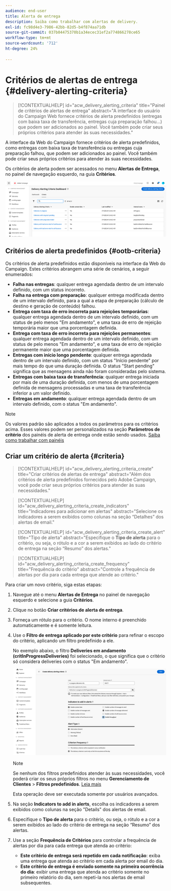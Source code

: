 ```yaml
---
audience: end-user
title: Alerta de entrega
description: Saiba como trabalhar com alertas de delivery.
exl-id: fc98d4e3-7986-42bb-82d5-b4f874aa71db
source-git-commit: 037b04475370b1a34ecec31ef2a774866278ce65
workflow-type: tm+mt
source-wordcount: '712'
ht-degree: 24%

---
```


# Critérios de alertas de entrega {#delivery-alerting-criteria}

>[!CONTEXTUALHELP]
>id="acw_delivery_alerting_criteria"
>title="Painel de critérios de alertas de entrega"
>abstract="A interface do usuário do Campaign Web fornece critérios de alerta predefinidos (entregas com baixa taxa de transferência, entregas cuja preparação falhou...) que podem ser adicionados ao painel. Você também pode criar seus próprios critérios para atender às suas necessidades."

A interface da Web do Campaign fornece critérios de alerta predefinidos, como entregas com baixa taxa de transferência ou entregas cuja preparação falhou, que podem ser adicionados ao painel. Você também pode criar seus próprios critérios para atender às suas necessidades.

Os critérios de alerta podem ser acessados no menu **Alertas de Entrega**, no painel de navegação esquerdo, na guia **Critérios**.

![Lista de critérios de alerta exibidos no menu Alerta de Entrega](assets/alerting-criteria-list.png)

## Critérios de alerta predefinidos {#ootb-criteria}

Os critérios de alerta predefinidos estão disponíveis na interface da Web do Campaign. Estes critérios abrangem uma série de cenários, a seguir enumerados:

* **Falha nas entregas**: qualquer entrega agendada dentro de um intervalo definido, com um status incorreto.
* **Falha na entrega com preparação**: qualquer entrega modificada dentro de um intervalo definido, para a qual a etapa de preparação (cálculo de destino e geração de conteúdo) falhou.
* **Entrega com taxa de erro incorreta para rejeições temporárias**: qualquer entrega agendada dentro de um intervalo definido, com um status de pelo menos &quot;Em andamento&quot;, e uma taxa de erro de rejeição temporária maior que uma porcentagem definida.
* **Entrega com taxa de erro incorreta para rejeições permanentes**: qualquer entrega agendada dentro de um intervalo definido, com um status de pelo menos &quot;Em andamento&quot;, e uma taxa de erro de rejeição permanente maior que uma porcentagem definida.
* **Entregas com início longo pendente**: qualquer entrega agendada dentro de um intervalo definido, com um status &quot;Início pendente&quot; por mais tempo do que uma duração definida. O status &quot;Start pending&quot; significa que as mensagens ainda não foram consideradas pelo sistema.
* **Entregas com baixa taxa de transferência**: qualquer entrega iniciada por mais de uma duração definida, com menos de uma porcentagem definida de mensagens processadas e uma taxa de transferência inferior a um valor definido.
* **Entregas em andamento**: qualquer entrega agendada dentro de um intervalo definido, com o status &quot;Em andamento&quot;.

>[!NOTE]
>
>Os valores padrão são aplicados a todos os parâmetros para os critérios acima. Esses valores podem ser personalizados na seção **Parâmetros de critério** dos painéis de alerta de entrega onde estão sendo usados. [Saiba como trabalhar com painéis](../msg/delivery-alerting-dashboards.md)

## Criar um critério de alerta {#criteria}

>[!CONTEXTUALHELP]
>id="acw_delivery_alerting_criteria_create"
>title="Criar critérios de alertas de entrega"
>abstract="Além dos critérios de alerta predefinidos fornecidos pelo Adobe Campaign, você pode criar seus próprios critérios para atender às suas necessidades."

>[!CONTEXTUALHELP]
>id="acw_delivery_alerting_criteria_create_indicators"
>title="Indicadores para adicionar em alertas"
>abstract="Selecione os indicadores a serem exibidos como colunas na seção “Detalhes” dos alertas de email."

>[!CONTEXTUALHELP]
>id="acw_delivery_alerting_criteria_create_alert"
>title="Tipo de alerta"
>abstract="Especifique o **Tipo de alerta** para o critério, ou seja, o rótulo e a cor a serem exibidos ao lado do critério de entrega na seção “Resumo” dos alertas."

>[!CONTEXTUALHELP]
>id="acw_delivery_alerting_criteria_create_frequency"
>title="Frequência do critério"
>abstract="Controle a frequência de alertas por dia para cada entrega que atende ao critério."

Para criar um novo critério, siga estas etapas:

1. Navegue até o menu **Alertas de Entrega** no painel de navegação esquerdo e selecione a guia **Critérios**.
1. Clique no botão **Criar critérios de alerta de entrega**.
1. Forneça um rótulo para o critério. O nome interno é preenchido automaticamente e é somente leitura.
1. Use o **Filtro de entrega aplicado por este critério** para refinar o escopo do critério, aplicando um filtro predefinido a ele.

   No exemplo abaixo, o filtro **Deliveries em andamento (critInProgressDeliveries)** foi selecionado, o que significa que o critério só considera deliveries com o status &quot;Em andamento&quot;.

   ![Exemplo de propriedades de critérios de alerta com o filtro selecionado](assets/alerting-criteria-properties.png)

   >[!NOTE]
   >
   >Se nenhum dos filtros predefinidos atender às suas necessidades, você poderá criar os seus próprios filtros no menu **Gerenciamento de Clientes** > **Filtros predefinidos**. [Leia mais](../get-started/predefined-filters.md)
   >
   >Esta operação deve ser executada somente por usuários avançados.

1. Na seção **Indicators to add in alerts**, escolha os indicadores a serem exibidos como colunas na seção &quot;Details&quot; dos alertas de email.

1. Especifique o **Tipo de alerta** para o critério, ou seja, o rótulo e a cor a serem exibidos ao lado do critério de entrega na seção “Resumo” dos alertas.

1. Use a seção **Frequência de Critérios** para controlar a frequência de alertas por dia para cada entrega que atenda ao critério:

   * **Este critério de entrega será repetido em cada notificação**: exiba uma entrega que atenda ao critério em cada alerta por email do dia.
   * **Este critério de entrega é enviado somente na primeira ocorrência do dia**: exibir uma entrega que atenda ao critério somente no primeiro relatório do dia, sem repeti-la nos alertas de email subsequentes.